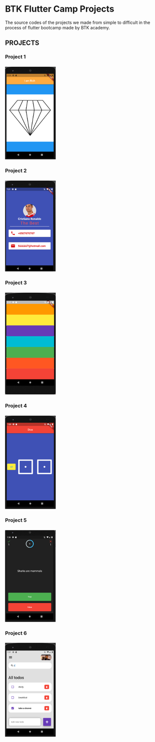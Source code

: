 <h1>BTK Flutter Camp Projects</h1>
  <p>The source codes of the projects we made from simple to difficult in the process of flutter bootcamp made by BTK academy. </p>
<h2>PROJECTS</h2>


<h3>Project 1<h3>
<img src="https://github.com/AbdullahSalihOner/Flutter_Projects/blob/master/images_Of_Project/project1.png" style = "width:33%"></img>
  
<h3>Project 2<h3>
<img src="https://github.com/AbdullahSalihOner/Flutter_Projects/blob/master/images_Of_Project/project2.png" style = "width:33%"></img>

<h3>Project 3<h3>
<img src="https://github.com/AbdullahSalihOner/Flutter_Projects/blob/master/images_Of_Project/my_insturment.png" style = "width:33%"></img>
  
<h3>Project 4<h3>
<img src="https://github.com/AbdullahSalihOner/Flutter_Projects/blob/master/images_Of_Project/mydice.png" style = "width:33%"></img>
    
<h3>Project 5<h3>
<img src="https://github.com/AbdullahSalihOner/Flutter_Projects/blob/master/images_Of_Project/quiz_app.png" style = "width:33%"></img>
  
  
<h3>Project 6<h3>
<img src="https://github.com/AbdullahSalihOner/Flutter_Projects/blob/master/images_Of_Project/to_do_app.png" style = "width:33%"></img>
